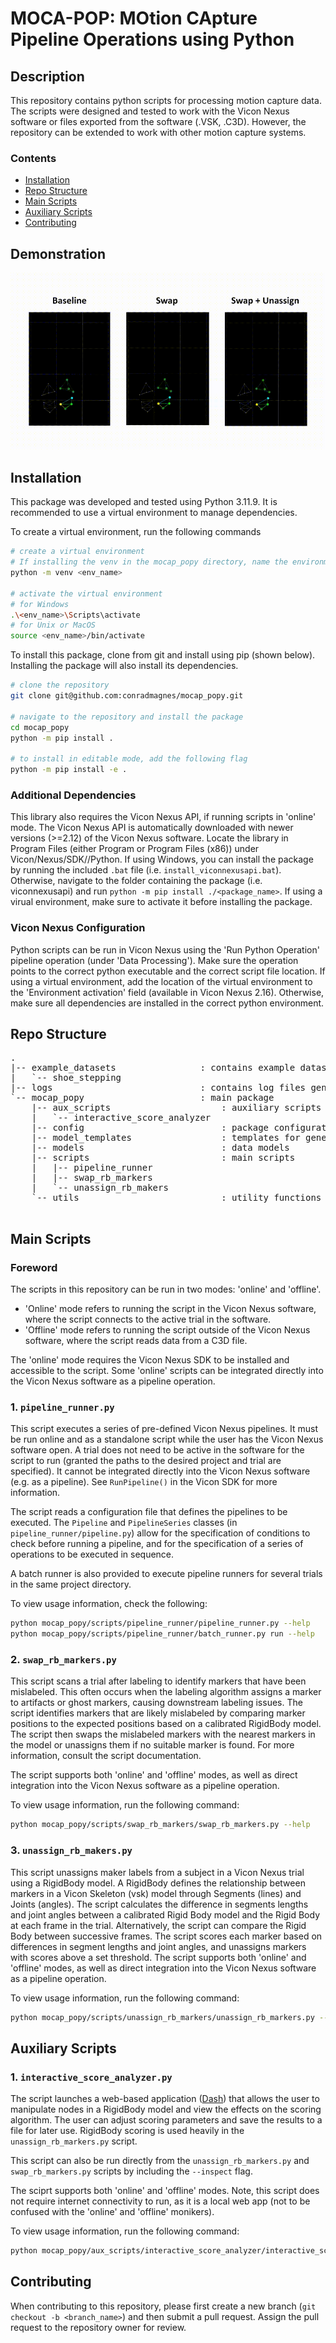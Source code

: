 # MOCA-POP: MOtion CApture Pipeline Operations using Python

## Description

This repository contains python scripts for processing motion capture data. The scripts were designed and tested
to work with the Vicon Nexus software or files exported from the software (.VSK, .C3D). However, the repository can be
extended to work with other motion capture systems.

### Contents
- [Installation](#installation)
- [Repo Structure](#repo-structure)
- [Main Scripts](#main-scripts)
- [Auxiliary Scripts](#auxiliary-scripts)
- [Contributing](#contributing)


## Demonstration

![test](/media/test_combined_900.gif)


## Installation

This package was developed and tested using Python 3.11.9. It is recommended to use a virtual environment to manage dependencies.

To create a virtual environment, run the following commands

```bash
# create a virtual environment
# If installing the venv in the mocap_popy directory, name the environment '.venv' so it is excluded from git.
python -m venv <env_name> 

# activate the virtual environment
# for Windows
.\<env_name>\Scripts\activate
# for Unix or MacOS
source <env_name>/bin/activate
```

To install this package, clone from git and install using pip (shown below). Installing the package will also install its dependencies.

```bash
# clone the repository
git clone git@github.com:conradmagnes/mocap_popy.git

# navigate to the repository and install the package
cd mocap_popy
python -m pip install .

# to install in editable mode, add the following flag
python -m pip install -e .
```

### Additional Dependencies

This library also requires the Vicon Nexus API, if running scripts in 'online' mode. 
The Vicon Nexus API is automatically downloaded with newer versions (>=2.12) of the Vicon Nexus software. 
Locate the library in Program Files (either Program or Program Files (x86)) under Vicon/Nexus<VerionNumber>/SDK/<OS>/Python. 
If using Windows, you can install the package by running the included `.bat` file (i.e. `install_viconnexusapi.bat`).
Otherwise, navigate to the folder containing the package (i.e. viconnexusapi) and run `python -m pip install ./<package_name>`. 
If using a virual environment, make sure to activate it before installing the package.

### Vicon Nexus Configuration

Python scripts can be run in Vicon Nexus using the 'Run Python Operation' pipeline operation (under 'Data Processing').
Make sure the operation points to the correct python executable and the correct script file location. 
If using a virtual environment, add the location of the virtual environment to the 'Environment activation' field (available in Vicon Nexus 2.16).
Otherwise, make sure all dependencies are installed in the correct python environment.


## Repo Structure
<pre>
.
|-- example_datasets                : contains example datasets for demo purposes
|   `-- shoe_stepping   
|-- logs                            : contains log files generated by the scripts
`-- mocap_popy                      : main package
    |-- aux_scripts                     : auxiliary scripts
    |   `-- interactive_score_analyzer
    |-- config                          : package configuration
    |-- model_templates                 : templates for generating models
    |-- models                          : data models
    |-- scripts                         : main scripts
    |   |-- pipeline_runner
    |   |-- swap_rb_markers
    |   `-- unassign_rb_makers          
    `-- utils                           : utility functions
    
</pre>

## Main Scripts

### Foreword

The scripts in this repository can be run in two modes: 'online' and 'offline'.
- 'Online' mode refers to running the script in the Vicon Nexus software, where the script connects to the active trial in the software.
- 'Offline' mode refers to running the script outside of the Vicon Nexus software, where the script reads data from a C3D file.

The 'online' mode requires the Vicon Nexus SDK to be installed and accessible to the script. Some 'online' scripts can be integrated directly into the Vicon Nexus software as a pipeline operation.

### 1. `pipeline_runner.py`

This script executes a series of pre-defined Vicon Nexus pipelines. 
It must be run online and as a standalone script while the user has the Vicon Nexus software open. A trial does not need to be active in the software for the script to run (granted the paths to the desired project and trial are specified).
It cannot be integrated directly into the Vicon Nexus software (e.g. as a pipeline). See `RunPipeline()` in the Vicon SDK for more information.

The script reads a configuration file that defines the pipelines to be executed. The `Pipeline` and `PipelineSeries` classes (in `pipeline_runner/pipeline.py`) 
allow for the specification of conditions to check before running a pipeline, and for the specification of a series of operations to be executed in sequence.

A batch runner is also provided to execute pipeline runners for several trials in the same project directory.

To view usage information, check the following:
```bash
python mocap_popy/scripts/pipeline_runner/pipeline_runner.py --help
python mocap_popy/scripts/pipeline_runner/batch_runner.py run --help
```

### 2. `swap_rb_markers.py`

This script scans a trial after labeling to identify markers that have been mislabeled.
This often occurs when the labeling algorithm assigns a marker to artifacts or ghost markers, causing downstream labeling issues.
The script identifies markers that are likely mislabeled by comparing marker positions to the expected positions based on a calibrated RigidBody model.
The script then swaps the mislabeled markers with the nearest markers in the model or unassigns them if no suitable marker is found. For more information, consult the script documentation.

The script supports both 'online' and 'offline' modes, as well as direct integration into the Vicon Nexus software as a pipeline operation.

To view usage information, run the following command:
```bash
python mocap_popy/scripts/swap_rb_markers/swap_rb_markers.py --help
```

### 3. `unassign_rb_makers.py`

This script unassigns maker labels from a subject in a Vicon Nexus trial using a RigidBody model. A RigidBody defines
the relationship between markers in a Vicon Skeleton (vsk) model through Segments (lines) and Joints (angles). 
The script calculates the difference in segments lengths and joint angles between a calibrated Rigid Body model and the 
Rigid Body at each frame in the trial. Alternatively, the script can compare the Rigid Body between successive frames.
The script scores each marker based on differences in segment lengths and joint angles, and unassigns markers with
scores above a set threshold. 
The script supports both 'online' and 'offline' modes, as well as direct integration into the Vicon Nexus software as a pipeline operation.

To view usage information, run the following command:
```bash
python mocap_popy/scripts/unassign_rb_markers/unassign_rb_markers.py --help
```

## Auxiliary Scripts

### 1. `interactive_score_analyzer.py`

The script launches a web-based application ([Dash](https://dash.plotly.com/)) that allows the user to manipulate nodes in a RigidBody model and view the
effects on the scoring algorithm. The user can adjust scoring parameters and save the results to a file for later use. RigidBody scoring is used heavily in the `unassign_rb_markers.py` script.

This script can also be run directly from the `unassign_rb_markers.py` and `swap_rb_markers.py` scripts by including the `--inspect` flag.

The sciprt supports both 'online' and 'offline' modes.
Note, this script does not require internet connectivity to run, as it is a local web app (not to be confused with the 'online' and 'offline' monikers).

To view usage information, run the following command:
```bash
python mocap_popy/aux_scripts/interactive_score_analyzer/interactive_score_analyzer.py --help
```


## Contributing

When contributing to this repository, please first create a new branch (`git checkout -b <branch_name>`) and then submit a pull request.
Assign the pull request to the repository owner for review.